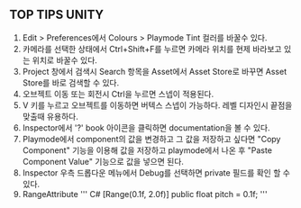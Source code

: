 ## TOP TIPS UNITY

1. Edit > Preferences에서 Colours > Playmode Tint 컬러를 바꿀수 있다.
2. 카메라를 선택한 상태에서 Ctrl+Shift+F를 누르면 카메라 위치를 현제 바라보고 있는 위치로 바꿀수 있다.
3. Project 창에서 검색시 Search 항목을 Asset에서 Asset Store로 바꾸면 Asset Store를 바로 검색할 수 있다.
4. 오브젝트 이동 또는 회전시 Ctrl을 누르면 스넵이 적용된다.
5. V 키를 누르고 오브젝트를 이동하면 버텍스 스넵이 가능하다. 레벨 디자인시 끝점을 맞출때 유용하다.
6. Inspector에서 '?' book 아이콘을 클릭하면 documentation을 볼 수 있다.
7. Playmode에서 component의 값을 변경하고 그 값을 저장하고 싶다면 "Copy Component" 기능을 이용해 값을 저장하고 playmode에서 나온 후 "Paste Component Value" 기능으로 값을 넣으면 된다.
8. Inspector 우측 드롭다운 메뉴에서 Debug를 선택하면 private 필드를 확인 할 수 있다.
9. RangeAttribute
''' C#
[Range(0.1f, 2.0f)]
	public float pitch = 0.1f;
'''

